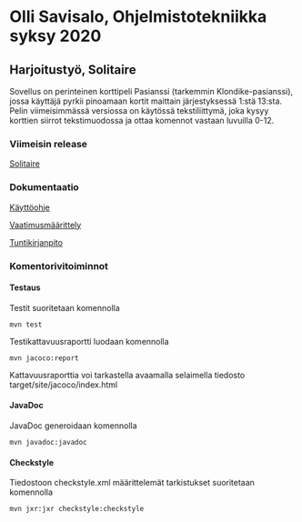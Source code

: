 # Olli Savisalo, Ohjelmistotekniikka syksy 2020

## Harjoitustyö, Solitaire

Sovellus on perinteinen korttipeli Pasianssi (tarkemmin Klondike-pasianssi), jossa käyttäjä pyrkii pinoamaan kortit maittain järjestyksessä 1:stä 13:sta.
Pelin viimeisimmässä versiossa on käytössä tekstiliittymä, joka kysyy korttien siirrot tekstimuodossa ja ottaa komennot vastaan luvuilla 0-12.

### Viimeisin release
[Solitaire](https://github.com/OlliSavisalo/ot-harjoitustyo/tree/master/Solitaire)

### Dokumentaatio

[Käyttöohje](https://github.com/OlliSavisalo/ot-harjoitustyo/blob/master/Solitaire/dokumentaatio/kayttoohje.md)

[Vaatimusmäärittely](https://github.com/OlliSavisalo/ot-harjoitustyo/blob/master/Solitaire/dokumentaatio/vaatimusmaarittely.md)

[Tuntikirjanpito](https://github.com/OlliSavisalo/ot-harjoitustyo/blob/master/Solitaire/dokumentaatio/tuntikirjanpito.md)

### Komentorivitoiminnot

#### Testaus
Testit suoritetaan komennolla
```
mvn test
```
Testikattavuusraportti luodaan komennolla
```
mvn jacoco:report
```
Kattavuusraporttia voi tarkastella avaamalla selaimella tiedosto target/site/jacoco/index.html

#### JavaDoc
JavaDoc generoidaan komennolla
```
mvn javadoc:javadoc
```

#### Checkstyle
Tiedostoon checkstyle.xml määrittelemät tarkistukset suoritetaan komennolla
```
mvn jxr:jxr checkstyle:checkstyle
```

